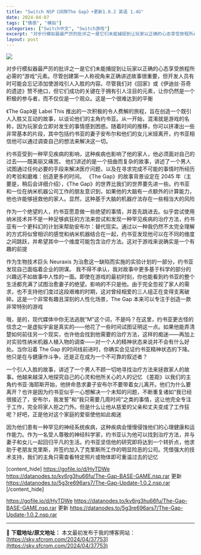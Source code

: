 ```yaml
---
title: "Switch NSP《间隙The Gap》+更新1.0.2 英语 1.4G"
date: 2024-04-07
tags: ["情感", "模拟"]
categories: ["Switch中文", "Switch游戏"]
excerpt: "对步行模拟器最严厉的批评之一是它们未能捕捉到让玩家以正确的心态享受旅程所必需的“游戏”元素。尽管创建第一人称视角来正确讲述故事很重要，但开发人员有时可能会忘记添加使游戏引人入胜的内容。尽管我们对《回家》或《伊迪丝·芬奇的遗迹》赞不绝口，但它们成功的关键在于拥有引人注目的元素，让你仍然是一个积极的参与&hellip;"
layout: post
---
```


<img class="lazy entered loaded aligncenter" src="https://sky.sfcrom.com/wp-content/uploads/2024/04/20240405135557-25183.jpeg" />

对步行模拟器最严厉的批评之一是它们未能捕捉到让玩家以正确的心态享受旅程所必需的“游戏”元素。尽管创建第一人称视角来正确讲述故事很重要，但开发人员有时可能会忘记添加使游戏引人入胜的内容。尽管我们对《回家》或《伊迪丝·芬奇的遗迹》赞不绝口，但它们成功的关键在于拥有引人注目的元素，让你仍然是一个积极的参与者，而不仅仅是一个观众。这是一个很难达到的平衡

《The Gap》是 Label This 推出的一次积极的令人费解的旅程，旨在创造一个既引人入胜又互动的故事，以谈论他们的主角约书亚。从一开始，混淆就是游戏的名称，因为玩家会立即对发生的事情感到困惑。随着时间的推移，你可以拼凑出一些非常基本的片段，其中包括约书亚的妻子安布尔和他们的女儿米娅离开，约书亚相信他可以通过调查自己的想法来解决这一切。

约书亚受到一种罕见疾病的影响，这种疾病也影响了他的家人，他必须面对自己的过去——既美丽又痛苦。
他们讲述的是一个扭曲而复杂的故事，讲述了一个男人试图通过任何必要的手段来解决医疗问题，以及在寻求完成不可能的事情时所经历的考验和磨难：创造更多的时间。 《The Gap》的故事背景设定在 2045 年（主要是，稍后会详细介绍），《The Gap》的世界比我们的世界要先进一些。约书亚和一位在纳米机器公司工作的朋友意识到，如果他的大脑有一点额外的计算能力，他也许能够拯救他的家人。显然，这种基于大脑的机器疗法存在一些相当大的风险

作为一个绝望的人，约书亚愿意做一些绝望的事情，并首先跳进去。似乎尝试使用纳米技术并不是一种足够疯狂的方法来尝试和发现一种罕见疾病的治疗方法，约书亚有一个更科幻的计划来帮助安布尔：替代现实。通过以一种我仍然不太完全理解的方式将似曾相识的感觉和纳米机器结合在一起，约书亚发现他可以在不同的维度之间跳跃，并希望其中一个维度可能包含治疗方法。这对于游戏来说确实是一个有趣的前提

作为生物技术巨头 Neuraxis 为治愈这一缺陷而实施的实验计划的一部分，约书亚发现自己面临着企业的阴谋。
我不得不承认，我对故事中更多基于科学的部分的兴趣远不如故事中人性的一面。即使在游戏的最初时刻，你也能看到约书亚的整个生活都充满了试图治愈妻子的绝望。影响的不只是他。由于完全忽视了家人的需求，也不支持他们度过这段艰难的时期，这对曾经相爱的三人组正在变得支离破碎。这是一个非常有趣且深刻的人性化场景，The Gap 本来可以专注于创造一款非常特别的游戏

哦，是的，现代媒体中你无法逃脱“M”这个词，不是吗？在这里，约书亚更古怪的信念之一是虚拟宇宙是真实的——他花了一些时间试图证明这一点。如果他能弄清楚如何前往另一个现实，也许他会找到他需要的治疗方法，这样的痴迷——再加上对实验性纳米机器人植入物的调查——对一个人的精神状态来说并不会有什么好处。当你沿着 The Gap 的时间线前进时，你确实会见证约书亚精神状态的下降。他只是在与健康作斗争，还是正在成为一个不可靠的叙述者？

一个引人入胜的故事，讲述了一个男人不顾一切地寻找治疗方法来拯救家人的故事。他越来越深入地探究自己的心灵和他所关心的人的记忆
《差距》以我们的主角约书亚·海耶斯开始，他拼命恳求妻子安布尔不要带着女儿离开。他们为什么要离开？也许是因为约书亚似乎一心想解决一个未知的问题，不断重复诸如“我已经很接近了，安布尔，我发誓”和“我只需要几周时间”之类的事情，这让他完全专注于工作，完全将家人拒之门外。但是什么让他从慈爱的父亲和丈夫变成了工作狂呢？好吧，正是他对这个家庭的爱驱使他如此痴迷

因为他们患有一种罕见的神经系统疾病，这种疾病会慢慢侵蚀他们的心理健康和运作能力。作为一名受人尊敬的神经科学家，约书亚认为他可以找到治疗方法，并与妻子和女儿一起回归平凡的生活。约书亚坚信他的研究即将达到一个转折点，他求助于老朋友克里斯，并签约加入了克里斯所工作的明显险恶的公司。凭借强大的技术支持，我们的主角只需查看特定照片或物体即可重温过去的记忆

[content_hide]
https://gofile.io/d/HyTDWe
https://datanodes.to/kv6rg3hu66fu/The-Gap-BASE-GAME.nsp.rar
更新
https://datanodes.to/5g3re696ars7/The-Gap-Update-1.0.2.nsp.rar
[/content_hide]

<!--wechatfans start-->
https://gofile.io/d/HyTDWe
https://datanodes.to/kv6rg3hu66fu/The-Gap-BASE-GAME.nsp.rar
更新
https://datanodes.to/5g3re696ars7/The-Gap-Update-1.0.2.nsp.rar
<!--wechatfans end-->

---
📖 **下载地址/原文地址：** 本文最初发布于我的博客网站：[https://sky.sfcrom.com/2024/04/37753](https://sky.sfcrom.com/2024/04/37753)
